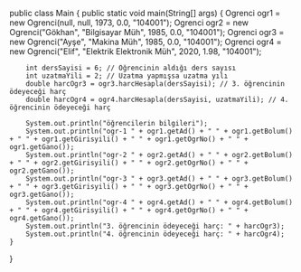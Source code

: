 public class Main {
    public static void main(String[] args) {
        Ogrenci ogr1 = new Ogrenci(null, null, 1973, 0.0, "104001");
        Ogrenci ogr2 = new Ogrenci("Gökhan", "Bilgisayar Müh", 1985, 0.0, "104001");
        Ogrenci ogr3 = new Ogrenci("Ayşe", "Makina Müh", 1985, 0.0, "104001");
        Ogrenci ogr4 = new Ogrenci("Elif", "Elektrik Elektronik Müh", 2020, 1.98, "104001");

        int dersSayisi = 6; // Öğrencinin aldığı ders sayısı
        int uzatmaYili = 2; // Uzatma yapmışsa uzatma yılı
        double harcOgr3 = ogr3.harcHesapla(dersSayisi); // 3. öğrencinin ödeyeceği harç
        double harcOgr4 = ogr4.harcHesapla(dersSayisi, uzatmaYili); // 4. öğrencinin ödeyeceği harç

        System.out.println("öğrencilerin bilgileri");
        System.out.println("ogr-1 " + ogr1.getAd() + " " + ogr1.getBolum() + " " + ogr1.getGirisyili() + " " + ogr1.getOgrNo() + " " + ogr1.getGano());
        System.out.println("ogr-2 " + ogr2.getAd() + " " + ogr2.getBolum() + " " + ogr2.getGirisyili() + " " + ogr2.getOgrNo() + " " + ogr2.getGano());
        System.out.println("ogr-3 " + ogr3.getAd() + " " + ogr3.getBolum() + " " + ogr3.getGirisyili() + " " + ogr3.getOgrNo() + " " + ogr3.getGano());
        System.out.println("ogr-4 " + ogr4.getAd() + " " + ogr4.getBolum() + " " + ogr4.getGirisyili() + " " + ogr4.getOgrNo() + " " + ogr4.getGano());
        System.out.println("3. öğrencinin ödeyeceği harç: " + harcOgr3);
        System.out.println("4. öğrencinin ödeyeceği harç: " + harcOgr4);
    }
}
